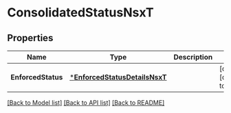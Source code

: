 # ConsolidatedStatusNsxT

## Properties
Name | Type | Description | Notes
------------ | ------------- | ------------- | -------------
**EnforcedStatus** | [***EnforcedStatusDetailsNsxT**](EnforcedStatusDetailsNsxT.md) |  | [optional] [default to null]

[[Back to Model list]](../README.md#documentation-for-models) [[Back to API list]](../README.md#documentation-for-api-endpoints) [[Back to README]](../README.md)

